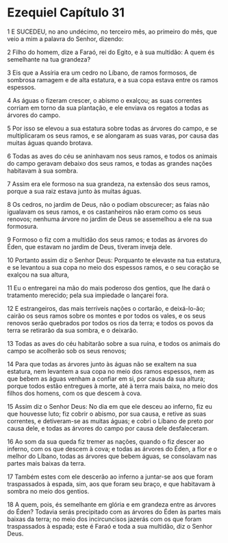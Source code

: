 # Ezequiel Capítulo 31

1	E SUCEDEU, no ano undécimo, no terceiro mês, ao primeiro do mês, que veio a mim a palavra do Senhor, dizendo:

2	Filho do homem, dize a Faraó, rei do Egito, e à sua multidão: A quem és semelhante na tua grandeza?

3	Eis que a Assíria era um cedro no Líbano, de ramos formosos, de sombrosa ramagem e de alta estatura, e a sua copa estava entre os ramos espessos.

4	As águas o fizeram crescer, o abismo o exalçou; as suas correntes corriam em torno da sua plantação, e ele enviava os regatos a todas as árvores do campo.

5	Por isso se elevou a sua estatura sobre todas as árvores do campo, e se multiplicaram os seus ramos, e se alongaram as suas varas, por causa das muitas águas quando brotava.

6	Todas as aves do céu se aninhavam nos seus ramos, e todos os animais do campo geravam debaixo dos seus ramos, e todas as grandes nações habitavam à sua sombra.

7	Assim era ele formoso na sua grandeza, na extensão dos seus ramos, porque a sua raiz estava junto às muitas águas.

8	Os cedros, no jardim de Deus, não o podiam obscurecer; as faias não igualavam os seus ramos, e os castanheiros não eram como os seus renovos; nenhuma árvore no jardim de Deus se assemelhou a ele na sua formosura.

9	Formoso o fiz com a multidão dos seus ramos; e todas as árvores do Éden, que estavam no jardim de Deus, tiveram inveja dele.

10	Portanto assim diz o Senhor Deus: Porquanto te elevaste na tua estatura, e se levantou a sua copa no meio dos espessos ramos, e o seu coração se exalçou na sua altura,

11	Eu o entregarei na mão do mais poderoso dos gentios, que lhe dará o tratamento merecido; pela sua impiedade o lançarei fora.

12	E estrangeiros, das mais terríveis nações o cortarão, e deixá-lo-ão; cairão os seus ramos sobre os montes e por todos os vales, e os seus renovos serão quebrados por todos os rios da terra; e todos os povos da terra se retirarão da sua sombra, e o deixarão.

13	Todas as aves do céu habitarão sobre a sua ruína, e todos os animais do campo se acolherão sob os seus renovos;

14	Para que todas as árvores junto às águas não se exaltem na sua estatura, nem levantem a sua copa no meio dos ramos espessos, nem as que bebem as águas venham a confiar em si, por causa da sua altura; porque todos estão entregues à morte, até à terra mais baixa, no meio dos filhos dos homens, com os que descem à cova.

15	Assim diz o Senhor Deus: No dia em que ele desceu ao inferno, fiz eu que houvesse luto; fiz cobrir o abismo, por sua causa, e retive as suas correntes, e detiveram-se as muitas águas; e cobri o Líbano de preto por causa dele, e todas as árvores do campo por causa dele desfaleceram.

16	Ao som da sua queda fiz tremer as nações, quando o fiz descer ao inferno, com os que descem à cova; e todas as árvores do Éden, a flor e o melhor do Líbano, todas as árvores que bebem águas, se consolavam nas partes mais baixas da terra.

17	Também estes com ele descerão ao inferno a juntar-se aos que foram traspassados à espada, sim, aos que foram seu braço, e que habitavam à sombra no meio dos gentios.

18	A quem, pois, és semelhante em glória e em grandeza entre as árvores do Éden? Todavia serás precipitado com as árvores do Éden às partes mais baixas da terra; no meio dos incircuncisos jazerás com os que foram traspassados à espada; este é Faraó e toda a sua multidão, diz o Senhor Deus.


